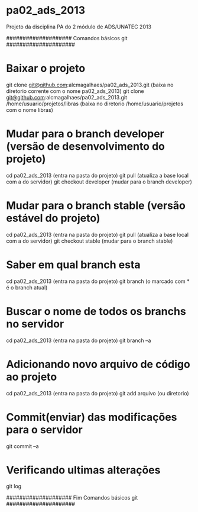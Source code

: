pa02_ads_2013
=============

Projeto da disciplina PA do 2 módulo de ADS/UNATEC 2013

#################### Comandos básicos git #####################
# Baixar o projeto
git clone git@github.com:alcmagalhaes/pa02_ads_2013.git (baixa no diretorio corrente com o nome pa02_ads_2013)
git clone git@github.com:alcmagalhaes/pa02_ads_2013.git /home/usuario/projetos/libras (baixa no diretorio /home/usuario/projetos com o nome libras)

# Mudar para o branch developer (versão de desenvolvimento do projeto)
cd pa02_ads_2013 (entra na pasta do projeto)
git pull (atualiza a base local com a do servidor)
git checkout developer  (mudar para o branch developer)

# Mudar para o branch stable (versão estável do projeto)
cd pa02_ads_2013 (entra na pasta do projeto)
git pull (atualiza a base local com a do servidor)
git checkout stable  (mudar para o branch stable)

# Saber em qual branch esta
cd pa02_ads_2013 (entra na pasta do projeto)
git branch (o marcado com * é o branch atual)

# Buscar o nome de todos os branchs no servidor
cd pa02_ads_2013 (entra na pasta do projeto)
git branch –a

# Adicionando novo arquivo de código ao projeto
cd pa02_ads_2013 (entra na pasta do projeto)
git add arquivo (ou diretorio)

# Commit(enviar) das modificações para o servidor 
git commit –a

# Verificando ultimas alterações
git log

#################### Fim Comandos básicos git #####################
